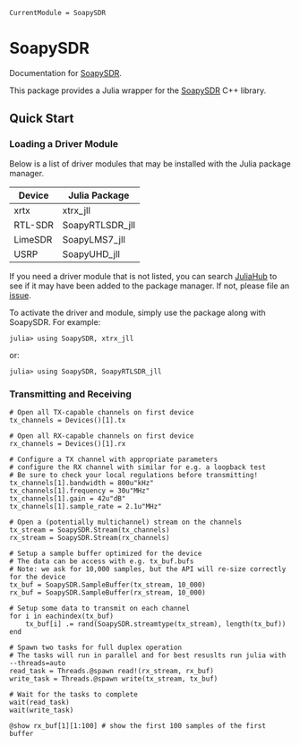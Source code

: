 ```@meta
CurrentModule = SoapySDR
```

# SoapySDR

Documentation for [SoapySDR](https://github.com/JuliaTelecom/SoapySDR.jl).

This package provides a Julia wrapper for the [SoapySDR](https://github.com/pothosware/SoapySDR) C++ library.

## Quick Start

### Loading a Driver Module

Below is a list of driver modules that may be installed with the Julia package manager.

| Device | Julia Package   |
|--------|-----------------|
| xrtx   | xtrx_jll        |
|RTL-SDR | SoapyRTLSDR_jll |
|LimeSDR | SoapyLMS7_jll   |
| USRP   | SoapyUHD_jll    |

If you need a driver module that is not listed, you can search [JuliaHub](https://juliahub.com)
to see if it may have been added to the package manager. If not, please file an [issue](https://github.com/JuliaTelecom/SoapySDR.jl/issues).

To activate the driver and module, simply use the package along with SoapySDR.
For example:

```
julia> using SoapySDR, xtrx_jll
```

or:

```
julia> using SoapySDR, SoapyRTLSDR_jll
```

### Transmitting and Receiving

```
# Open all TX-capable channels on first device
tx_channels = Devices()[1].tx

# Open all RX-capable channels on first device
rx_channels = Devices()[1].rx

# Configure a TX channel with appropriate parameters
# configure the RX channel with similar for e.g. a loopback test
# Be sure to check your local regulations before transmitting!
tx_channels[1].bandwidth = 800u"kHz"
tx_channels[1].frequency = 30u"MHz"
tx_channels[1].gain = 42u"dB"
tx_channels[1].sample_rate = 2.1u"MHz"

# Open a (potentially multichannel) stream on the channels
tx_stream = SoapySDR.Stream(tx_channels)
rx_stream = SoapySDR.Stream(rx_channels)

# Setup a sample buffer optimized for the device
# The data can be access with e.g. tx_buf.bufs
# Note: we ask for 10,000 samples, but the API will re-size correctly for the device
tx_buf = SoapySDR.SampleBuffer(tx_stream, 10_000)
rx_buf = SoapySDR.SampleBuffer(rx_stream, 10_000)

# Setup some data to transmit on each channel
for i in eachindex(tx_buf)
    tx_buf[i] .= rand(SoapySDR.streamtype(tx_stream), length(tx_buf))
end

# Spawn two tasks for full duplex operation
# The tasks will run in parallel and for best resuslts run julia with --threads=auto
read_task = Threads.@spawn read!(rx_stream, rx_buf)
write_task = Threads.@spawn write(tx_stream, tx_buf)

# Wait for the tasks to complete
wait(read_task)
wait(write_task)

@show rx_buf[1][1:100] # show the first 100 samples of the first buffer
```
